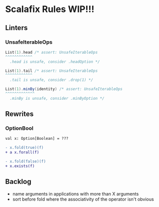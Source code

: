# Scalafix Rules WIP!!!

## Linters

### UnsafeIterableOps

```scala
List(1).head /* assert: UnsafeIterableOps
^^^^^^^^^^^^
  .head is unsafe, consider .headOption */

List(1).tail /* assert: UnsafeIterableOps
^^^^^^^^^^^^
  .tail is unsafe, consider .drop(1) */

List(1).minBy(identity) /* assert: UnsafeIterableOps
^^^^^^^^^^^^^
  .minBy is unsafe, consider .minByOption */
```

## Rewrites

### OptionBool
```diff
val x: Option[Boolean] = ???

- x.fold(true)(f)
+ a x.forall(f)

- x.fold(false)(f)
+ x.exists(f)
```

## Backlog

- name arguments in applications with more than X arguments
- sort before fold where the associativity of the operator isn't obvious
